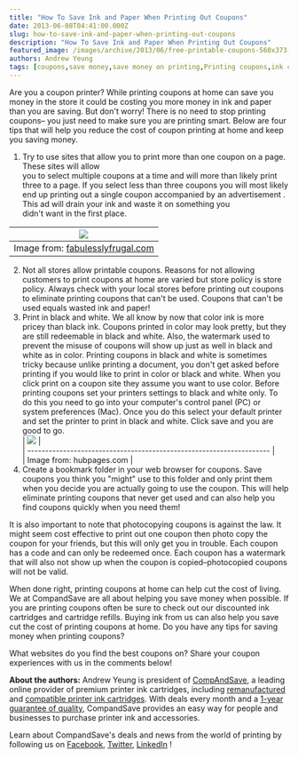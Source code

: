 ```yaml
---
title: "How To Save Ink and Paper When Printing Out Coupons"
date: 2013-06-08T04:41:00.000Z
slug: how-to-save-ink-and-paper-when-printing-out-coupons
description: "How To Save Ink and Paper When Printing Out Coupons"
featured_image: /images/archive/2013/06/free-printable-coupons-560x373-1.jpg
authors: Andrew Yeung
tags: [coupons,save money,save money on printing,Printing coupons,ink cartridges,Print]
---
```


Are you a coupon printer? While printing coupons at home can save you money in the store it could be costing you more money in ink and paper than you are saving. But don't worry! There is no need to stop printing coupons– you just need to make sure you are printing smart. Below are four tips that will help you reduce the cost of coupon printing at home and keep you saving money. 

1. Try to use sites that allow you to print more than one coupon on a page. These sites will allow  
you to select multiple coupons at a time and will more than likely print three to a page. If you select less than three coupons you will most likely end up printing out a single coupon accompanied by an advertisement . This ad will drain your ink and waste it on something you  
didn't want in the first place.  
    
| [![](/blog/images/free-printable-coupons-560x373.jpg)](/blog/images/free-printable-coupons-560x373.jpg)      |  
| ------------------------------------------------------------------------------------------------------- |  
| Image from: [fabulesslyfrugal.com](https://fabulesslyfrugal.com/a-word-about-shelf-clearing-revisited/) |
2. Not all stores allow printable coupons. Reasons for not allowing customers to print coupons at home are varied but store policy is store policy. Always check with your local stores before printing out coupons to eliminate printing coupons that can't be used. Coupons that can't be used equals wasted ink and paper!
3. Print in black and white. We all know by now that color ink is more pricey than black ink. Coupons printed in color may look pretty, but they are still redeemable in black and white. Also, the watermark used to prevent the misuse of coupons will show up just as well in black and white as in color. Printing coupons in black and white is sometimes tricky because unlike printing a document, you don't get asked before printing if you would like to print in color or black and white. When you click print on a coupon site they assume you want to use color. Before printing coupons set your printers settings to black and white only. To do this you need to go into your computer's control panel (PC) or system preferences (Mac). Once you do this select your default printer and set the printer to print in black and white. Click save and you are good to go.  
| [![](/blog/images/printed-coupons.jpg)](/blog/images/printed-coupons.jpg) |  
| -------------------------------------------------------------------- |  
| Image from: hubpages.com                                             |
4. Create a bookmark folder in your web browser for coupons. Save coupons you think you "might" use to this folder and only print them when you decide you are actually going to use the coupon. This will help eliminate printing coupons that never get used and can also help you find coupons quickly when you need them!

It is also important to note that photocopying coupons is against the law. It might seem cost effective to print out one coupon then photo copy the coupon for your friends, but this will only get you in trouble. Each coupon has a code and can only be redeemed once. Each coupon has a watermark that will also not show up when the coupon is copied–photocopied coupons will not be valid. 

  
When done right, printing coupons at home can help cut the cost of living. We at CompandSave are all about helping you save money when possible. If you are printing coupons often be sure to check out our discounted ink cartridges and cartridge refills. Buying ink from us can also help you save cut the cost of printing coupons at home. Do you have any tips for saving money when printing coupons?   
  
What websites do you find the best coupons on? Share your coupon experiences with us in the comments below!  
  
**About the authors:** Andrew Yeung is president of [CompAndSave](https://www.compandsave.com/), a leading online provider of premium printer ink cartridges, including [remanufactured](https://www.compandsave.com/help) and [compatible printer ink cartridges](https://www.compandsave.com/help). With deals every month and a [1-year guarantee of quality](https://www.compandsave.com/help), CompandSave provides an easy way for people and businesses to purchase printer ink and accessories.  
  
Learn about CompandSave's deals and news from the world of printing by following us on [Facebook](https://www.facebook.com/compandsave.ink), [Twitter](https://twitter.com/compandsave), [LinkedIn](https://www.linkedin.com) !